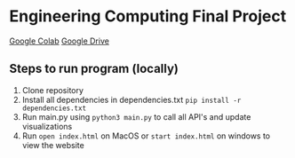 # Engineering Computing Final Project
[Google Colab](https://colab.research.google.com/drive/1Bs4jQ7x3MOPKgVmooibM9mOMXtWk6f5r)
[Google Drive](https://drive.google.com/drive/folders/1gY1Q5m4k8vNXOHDmye5olgHNwEytj_18?usp=share_link)

## Steps to run program (locally)
1. Clone repository
2. Install all dependencies in dependencies.txt `pip install -r dependencies.txt`
3. Run main.py using `python3 main.py` to call all API's and update visualizations
4. Run `open index.html` on MacOS or `start index.html` on windows to view the website

